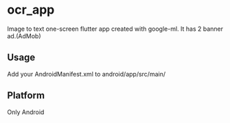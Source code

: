 # ocr_app

Image to text one-screen flutter app created with google-ml. It has 2 banner ad.(AdMob) 


## Usage

Add your AndroidManifest.xml to android/app/src/main/ 

## Platform
Only Android